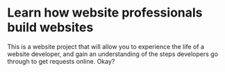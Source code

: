 # Learn how website professionals build websites

This is a website project that will allow you to experience the life of a website developer, and gain an understanding of the steps developers go through to get requests online. Okay?